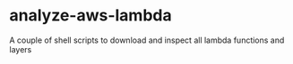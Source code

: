 # analyze-aws-lambda
A couple of shell scripts to download and inspect all lambda functions and layers
